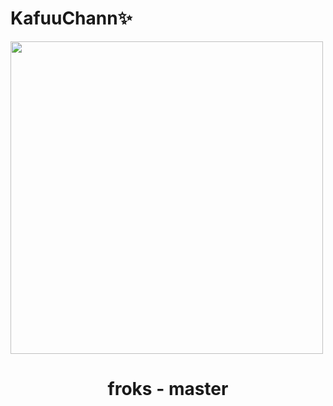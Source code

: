 # KafuuChann✨
<img src="https://telegra.ph/file/ed30f94fcc6fc41fc25e2.jpg" width="500"/>

</p>

<h1 align="center">froks - master</h1>

<p align="center">

 
